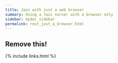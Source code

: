 ```yaml
---
title: Jazz with just a web browser
summary: Using a Jazz server with a browser only
sidebar: mydoc_sidebar
permalink: rest_just_a_browser.html
---
```


## Remove this!

{% include links.html %}
